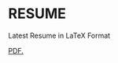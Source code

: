 # RESUME
Latest Resume in LaTeX Format

<a href="https://github.com/Aysha-Mach/RESUME/Aysha Resume Oct.pdf" target="_blank">PDF.</a>
